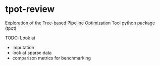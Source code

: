 # tpot-review
Exploration of the Tree-based Pipeline Optimization Tool python package (tpot)

TODO: 
Look at
* imputation
* look at sparse data
* comparison metrics for benchmarking

